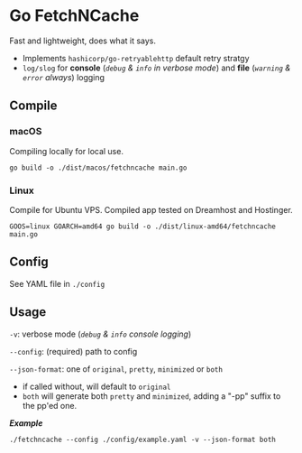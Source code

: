 # Go FetchNCache

Fast and lightweight, does what it says.
- Implements `hashicorp/go-retryablehttp` default retry stratgy
- `log/slog` for **console** (_`debug` & `info` in verbose mode_) and **file** (_`warning` & `error` always_) logging

## Compile

### macOS

Compiling locally for local use.

`go build -o ./dist/macos/fetchncache main.go`


### Linux

Compile for Ubuntu VPS. Compiled app tested on Dreamhost and Hostinger.

`GOOS=linux GOARCH=amd64 go build -o ./dist/linux-amd64/fetchncache main.go`

## Config

See YAML file in `./config`


## Usage

`-v`: verbose mode (_`debug` & `info` console logging_)

`--config`: (required) path to config 

`--json-format`: one of `original`, `pretty`, `minimized` or `both`
- if called without, will default to `original`
- `both` will generate both `pretty` and `minimized`, adding a "-pp" suffix to the pp'ed one.

_**Example**_

`./fetchncache --config ./config/example.yaml -v --json-format both`
